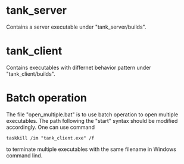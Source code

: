 # tank_server
Contains a server executable under "tank_server/builds".

# tank_client
Contains executables with differnet behavior pattern under "tank_client/builds".

# Batch operation
The file "open_multiple.bat" is to use batch operation to open multiple executables. The path following the "start" syntax should be modified accordingly. One can use command 
```
taskkill /im "tank_client.exe" /f 
```
to terminate multiple executables with the same filename in Windows command lind. 
